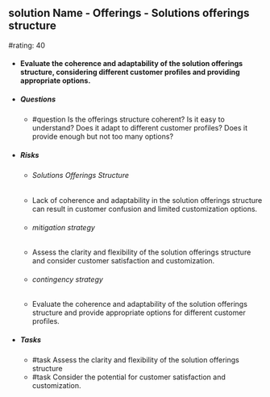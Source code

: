 ## solution Name - Offerings - Solutions offerings structure
#rating: 40
- #### Evaluate the coherence and adaptability of the solution offerings structure, considering different customer profiles and providing appropriate options.
- ##### Questions
  - #question Is the offerings structure coherent? Is it easy to understand? Does it adapt to different customer profiles? Does it provide enough but not too many options?
- ##### Risks

  - ###### Solutions Offerings Structure
  - Lack of coherence and adaptability in the solution offerings structure can result in customer confusion and limited customization options.
  - ###### mitigation strategy
  - Assess the clarity and flexibility of the solution offerings structure and consider customer satisfaction and customization.
  - ###### contingency strategy
  - Evaluate the coherence and adaptability of the solution offerings structure and provide appropriate options for different customer profiles.
- ##### Tasks
  - #task Assess the clarity and flexibility of the solution offerings structure
  - #task  Consider the potential for customer satisfaction and customization.


